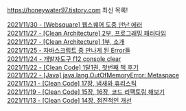 https://honeywater97.tistory.com 최신 목록! 

[2021/11/30 - [Websquare] 웹스퀘어 도중 만난 에러](https://honeywater97.tistory.com/241) <br>
[2021/11/27 - [Clean Architecture] 2부, 프로그래밍 패러다임](https://honeywater97.tistory.com/240) <br>
[2021/11/27 - [Clean Architecture] 1부, 소개](https://honeywater97.tistory.com/239) <br>
[2021/11/25 - 자바스크립트 중 만나게 된 Error들](https://honeywater97.tistory.com/238) <br>
[2021/11/24 - 개발자도구 f12 console clear](https://honeywater97.tistory.com/237) <br>
[2021/11/22 - [Clean Code] 1달1권, 첫번째 책 후기](https://honeywater97.tistory.com/236) <br>
[2021/11/22 - [Java] java.lang.OutOfMemoryError: Metaspace](https://honeywater97.tistory.com/235) <br>
[2021/11/21 - [Clean Code] 17장, 냄새와 휴리스틱](https://honeywater97.tistory.com/234) <br>
[2021/11/19 - [Clean Code] 15장, 16장, 코드 리팩토링 해보기](https://honeywater97.tistory.com/233) <br>
[2021/11/13 - [Clean Code] 14장, 점진적인 개선](https://honeywater97.tistory.com/232) <br>
